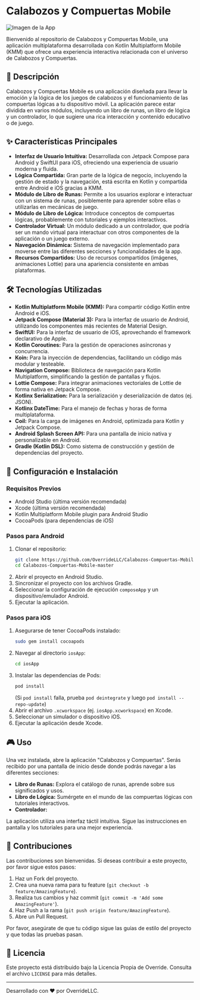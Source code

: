 # Calabozos y Compuertas Mobile

![Imagen de la App](portada_logic.png)

Bienvenido al repositorio de Calabozos y Compuertas Mobile, una aplicación multiplataforma desarrollada con Kotlin Multiplatform Mobile (KMM) que ofrece una experiencia interactiva relacionada con el universo de Calabozos y Compuertas.

## 📜 Descripción

Calabozos y Compuertas Mobile es una aplicación diseñada para llevar la emoción y la lógica de los juegos de calabozos y el funcionamiento de las compuertas lógicas a tu dispositivo móvil. La aplicación parece estar dividida en varios módulos, incluyendo un libro de runas, un libro de lógica y un controlador, lo que sugiere una rica interacción y contenido educativo o de juego.

## ✨ Características Principales

* **Interfaz de Usuario Intuitiva:** Desarrollada con Jetpack Compose para Android y SwiftUI para iOS, ofreciendo una experiencia de usuario moderna y fluida.
* **Lógica Compartida:** Gran parte de la lógica de negocio, incluyendo la gestión de estado y la navegación, está escrita en Kotlin y compartida entre Android e iOS gracias a KMM.
* **Módulo de Libro de Runas:** Permite a los usuarios explorar e interactuar con un sistema de runas, posiblemente para aprender sobre ellas o utilizarlas en mecánicas de juego.
* **Módulo de Libro de Lógica:** Introduce conceptos de compuertas lógicas, probablemente con tutoriales y ejemplos interactivos.
* **Controlador Virtual:** Un módulo dedicado a un controlador, que podría ser un mando virtual para interactuar con otros componentes de la aplicación o un juego externo.
* **Navegación Dinámica:** Sistema de navegación implementado para moverse entre las diferentes secciones y funcionalidades de la app.
* **Recursos Compartidos:** Uso de recursos compartidos (imágenes, animaciones Lottie) para una apariencia consistente en ambas plataformas.

## 🛠️ Tecnologías Utilizadas

* **Kotlin Multiplatform Mobile (KMM):** Para compartir código Kotlin entre Android e iOS.
* **Jetpack Compose (Material 3):** Para la interfaz de usuario de Android, utilizando los componentes más recientes de Material Design.
* **SwiftUI:** Para la interfaz de usuario de iOS, aprovechando el framework declarativo de Apple.
* **Kotlin Coroutines:** Para la gestión de operaciones asíncronas y concurrencia.
* **Koin:** Para la inyección de dependencias, facilitando un código más modular y testeable.
* **Navigation Compose:** Biblioteca de navegación para Kotlin Multiplatform, simplificando la gestión de pantallas y flujos.
* **Lottie Compose:** Para integrar animaciones vectoriales de Lottie de forma nativa en Jetpack Compose.
* **Kotlinx Serialization:** Para la serialización y deserialización de datos (ej. JSON).
* **Kotlinx DateTime:** Para el manejo de fechas y horas de forma multiplataforma.
* **Coil:** Para la carga de imágenes en Android, optimizada para Kotlin y Jetpack Compose.
* **Android Splash Screen API:** Para una pantalla de inicio nativa y personalizable en Android.
* **Gradle (Kotlin DSL):** Como sistema de construcción y gestión de dependencias del proyecto.

## 🚀 Configuración e Instalación

### Requisitos Previos

* Android Studio (última versión recomendada)
* Xcode (última versión recomendada)
* Kotlin Multiplatform Mobile plugin para Android Studio
* CocoaPods (para dependencias de iOS)

### Pasos para Android

1.  Clonar el repositorio:
    ```bash
    git clone https://github.com/OverrideLLC/Calabozos-Compuertas-Mobile
    cd Calabozos-Compuertas-Mobile-master
    ```
2.  Abrir el proyecto en Android Studio.
3.  Sincronizar el proyecto con los archivos Gradle.
4.  Seleccionar la configuración de ejecución `composeApp` y un dispositivo/emulador Android.
5.  Ejecutar la aplicación.

### Pasos para iOS

1.  Asegurarse de tener CocoaPods instalado:
    ```bash
    sudo gem install cocoapods
    ```
2.  Navegar al directorio `iosApp`:
    ```bash
    cd iosApp
    ```
3.  Instalar las dependencias de Pods:
    ```bash
    pod install
    ```
    (Si `pod install` falla, prueba `pod deintegrate` y luego `pod install --repo-update`)
4.  Abrir el archivo `.xcworkspace` (ej. `iosApp.xcworkspace`) en Xcode.
5.  Seleccionar un simulador o dispositivo iOS.
6.  Ejecutar la aplicación desde Xcode.

## 🎮 Uso

Una vez instalada, abre la aplicación "Calabozos y Compuertas". Serás recibido por una pantalla de inicio desde donde podrás navegar a las diferentes secciones:

* **Libro de Runas:** Explora el catálogo de runas, aprende sobre sus significados y usos.
* **Libro de Lógica:** Sumérgete en el mundo de las compuertas lógicas con tutoriales interactivos.
* **Controlador:**

La aplicación utiliza una interfaz táctil intuitiva. Sigue las instrucciones en pantalla y los tutoriales para una mejor experiencia.

## 🤝 Contribuciones

Las contribuciones son bienvenidas. Si deseas contribuir a este proyecto, por favor sigue estos pasos:

1.  Haz un Fork del proyecto.
2.  Crea una nueva rama para tu feature (`git checkout -b feature/AmazingFeature`).
3.  Realiza tus cambios y haz commit (`git commit -m 'Add some AmazingFeature'`).
4.  Haz Push a la rama (`git push origin feature/AmazingFeature`).
5.  Abre un Pull Request.

Por favor, asegúrate de que tu código sigue las guías de estilo del proyecto y que todas las pruebas pasan.

## 📄 Licencia

Este proyecto está distribuido bajo la Licencia Propia de Override. Consulta el archivo `LICENSE` para más detalles.

---

Desarrollado con ❤️ por OverrideLLC.
